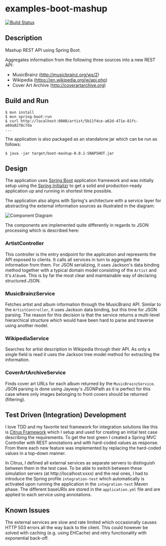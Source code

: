# examples-boot-mashup

[![Build Status](https://travis-ci.org/christerengman/examples-boot-mashup.svg?branch=master)](https://travis-ci.org/christerengman/examples-boot-mashup)

## Description

Mashup REST API using Spring Boot.

Aggregates information from the following three sources into a new REST API:

* MusicBrainz (http://musicbrainz.org/ws/2)
* Wikipedia (https://en.wikipedia.org/w/api.php)
* Cover Art Archive (http://coverartarchive.org)


## Build and Run

```
$ mvn install
$ mvn spring-boot:run
$ curl http://localhost:8080/artist/5b11f4ce-a62d-471e-81fc-a69a8278c7da
...
```

The application is also packaged as an standalone jar which can be run as follows:
```
$ java -jar target/boot-mashup-0.0.1-SNAPSHOT.jar

``` 


## Design

The application uses [Spring Boot](http://projects.spring.io/spring-boot/) application framework and was initially setup using the [Spring Initializr](https://start.spring.io/) to get a solid and production-ready application up and running in shortest time possible.

The application also aligns with Spring's architecture with a service layer for abstracting the external information sources as illustrated in the diagram:

![Component Diagram](http://plantuml.com/plantuml/png/NOun2iCm34Ltdy9upo7Ip9qwT0WT54LGKTSEikj2Jryx2iLq47p-WwSFcAFOoJE5R25PDFCecLEUOiWIlIUvjHugEByIuqc0m-T2KXXfHyybcVdA3zvePUZ9UwjaYeMaEaV1EnVgEK8oAsHO895rdTwfjuC_lrDnX_uUE3KROz0EGniEUsWpwsaykZQmdiQZQwFgQVm2)

The components are implemented quite differently in regards to JSON processing which is described here:

### ArtistController

This controller is the entry endpoint for the application and represents the API exposed to clients. It calls all services in turn to aggregate the information from them. For JSON serializing, it uses Jackson's data binding method together with a typical domain model consisting of the `Artist` and it's `Album`s. This is by far the most clear and maintainable way of declaring structured JSON.


### MusicBrainzService

Fetches artist and album information through the MusicBrainz API. Similar to the `ArtistController`, it uses Jackson data binding, but this time for JSON parsing. The reason for this decision is that the service returns a multi-level hierarchical structure which would have been hard to parse and traverse using another model.


### WikipediaService

Searches for artist description in Wikipedia through their API. As only a single field is read it uses the Jackson tree model method for extracting the information.  
 

### CoverArtArchiveService

Finds cover art URLs for each album returned by the `MusicBrainzService`. JSON parsing is done using Jayway's JSONPath as it is perfect for this case where only images belonging to front covers should be returned (filtering). 


## Test Driven (Integration) Development

I love TDD and my favorite test framework for integration solutions like this is [Citrus Framework](http://www.citrusframework.org/) which I setup and used for creating an initial test case describing the requirements. To get the test green I created a Spring MVC Controller with REST annotations and with hard-coded values as response. From there each new feature was implemented by replacing the hard-coded values in a top-down manner.

In Citrus, I defined all external services as separate servers to distinguish between them in the test case. To be able to switch between these simulation servers (at http://localhost:xxxx) and the real ones, I had to introduce the Spring profile `integration-test` which automatically is activated upon running the application in the `integration-test` Maven phase. The different baseURIs are stored in the `application.yml` file and are applied to each service using annotations.


## Known Issues

The external services are slow and rate limited which occasionally causes HTTP 503 errors all the way back to the client. This could however be solved with caching (e.g. using EHCache) and retry functionality with exponential back-off.
